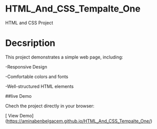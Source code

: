 # HTML_And_CSS_Tempalte_One
HTML and CSS Project
# Decsription 
This project demonstrates a simple web page, including:

-Responsive Design 

-Comfortable colors and fonts

-Well-structured HTML elements

##live Demo

Chech the project directly in your browser:

[ View Demo] (https://aminabenbelgacem.github.io/HTML_And_CSS_Tempalte_One/)
